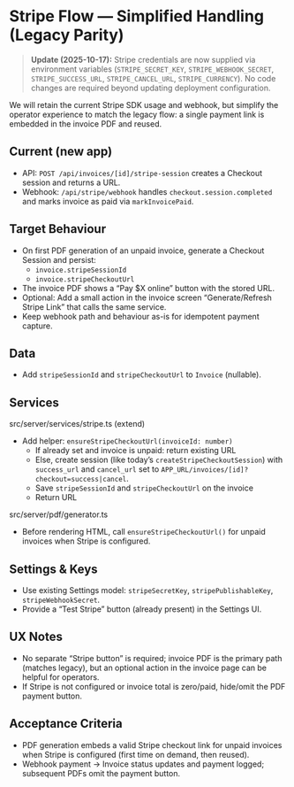 # Stripe Flow — Simplified Handling (Legacy Parity)

> **Update (2025-10-17):** Stripe credentials are now supplied via environment variables (`STRIPE_SECRET_KEY`, `STRIPE_WEBHOOK_SECRET`, `STRIPE_SUCCESS_URL`, `STRIPE_CANCEL_URL`, `STRIPE_CURRENCY`). No code changes are required beyond updating deployment configuration.

We will retain the current Stripe SDK usage and webhook, but simplify the operator experience to match the legacy flow: a single payment link is embedded in the invoice PDF and reused.

## Current (new app)
- API: `POST /api/invoices/[id]/stripe-session` creates a Checkout session and returns a URL.
- Webhook: `/api/stripe/webhook` handles `checkout.session.completed` and marks invoice as paid via `markInvoicePaid`.

## Target Behaviour
- On first PDF generation of an unpaid invoice, generate a Checkout Session and persist:
  - `invoice.stripeSessionId`
  - `invoice.stripeCheckoutUrl`
- The invoice PDF shows a “Pay $X online” button with the stored URL.
- Optional: Add a small action in the invoice screen “Generate/Refresh Stripe Link” that calls the same service.
- Keep webhook path and behaviour as-is for idempotent payment capture.

## Data
- Add `stripeSessionId` and `stripeCheckoutUrl` to `Invoice` (nullable).

## Services

src/server/services/stripe.ts (extend)
- Add helper: `ensureStripeCheckoutUrl(invoiceId: number)`
  - If already set and invoice is unpaid: return existing URL
  - Else, create session (like today’s `createStripeCheckoutSession`) with `success_url` and `cancel_url` set to `APP_URL/invoices/[id]?checkout=success|cancel`.
  - Save `stripeSessionId` and `stripeCheckoutUrl` on the invoice
  - Return URL

src/server/pdf/generator.ts
- Before rendering HTML, call `ensureStripeCheckoutUrl()` for unpaid invoices when Stripe is configured.

## Settings & Keys
- Use existing Settings model: `stripeSecretKey`, `stripePublishableKey`, `stripeWebhookSecret`.
- Provide a “Test Stripe” button (already present) in the Settings UI.

## UX Notes
- No separate “Stripe button” is required; invoice PDF is the primary path (matches legacy), but an optional action in the invoice page can be helpful for operators.
- If Stripe is not configured or invoice total is zero/paid, hide/omit the PDF payment button.

## Acceptance Criteria
- PDF generation embeds a valid Stripe checkout link for unpaid invoices when Stripe is configured (first time on demand, then reused).
- Webhook payment → Invoice status updates and payment logged; subsequent PDFs omit the payment button.
